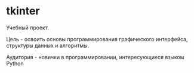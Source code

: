 # tkinter

Учебный проект. 

Цель - освоить основы программирования графического интерфейса, структуры данных и алгоритмы.

Аудитория - новички в программировании, интересующиеся языком Python
